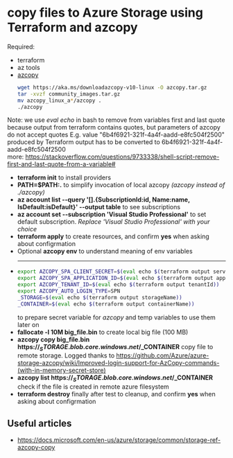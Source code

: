 # copy files to Azure Storage using Terraform and azcopy


Required:
- terraform
- az tools
- [azcopy](https://docs.microsoft.com/en-us/azure/storage/common/storage-use-azcopy-v10#download-azcopy)
    ```bash
    wget https://aka.ms/downloadazcopy-v10-linux -O azcopy.tar.gz
    tar -xvzf community_images.tar.gz
    mv azcopy_linux_a*/azcopy .
    ./azcopy
    ```

Note: we use *eval echo* in bash to remove from variables first and last quote because output from terraform contains quotes, but parameters of azcopy do not accept quotes
E.g. value "6b4f6921-321f-4a4f-aadd-e8fc504f2500" produced by Terraform output has to be converted to 6b4f6921-321f-4a4f-aadd-e8fc504f2500  
more: https://stackoverflow.com/questions/9733338/shell-script-remove-first-and-last-quote-from-a-variable#

- **terraform init** to install providers
- **PATH=$PATH:.** to simplify invocation of local azcopy *(azcopy instead of ./azcopy)*
- **az account list --query '[].{SubscriptionId:id, Name:name, IsDefault:isDefault}' --output table** to see subscriptions
- **az account set --subscription 'Visual Studio Professional'** to set default subscription. *Replace 'Visual Studio Professional' with your choice*
- **terraform apply** to create resources, and confirm **yes** when asking about configrmation
- Optional **azcopy env** to understand meaning of env variables
- ***
  ```bash
  export AZCOPY_SPA_CLIENT_SECRET=$(eval echo $(terraform output servicePrincipalPassword))
  export AZCOPY_SPA_APPLICATION_ID=$(eval echo $(terraform output applicationId))
  export AZCOPY_TENANT_ID=$(eval echo $(terraform output tenantId))
  export AZCOPY_AUTO_LOGIN_TYPE=SPN
  _STORAGE=$(eval echo $(terraform output storageName))
  _CONTAINER=$(eval echo $(terraform output containerName))
  ```
  to prepare secret variable for *azcopy* and temp variables to use them later on
- **fallocate -l 10M big_file.bin** to create local big file (100 MB)
- **azcopy copy big_file.bin https://$_STORAGE.blob.core.windows.net/$_CONTAINER** copy file to remote storage. Logged thanks to https://github.com/Azure/azure-storage-azcopy/wiki/Improved-login-support-for-AzCopy-commands-(with-in-memory-secret-store)
- **azcopy list https://$_STORAGE.blob.core.windows.net/$_CONTAINER** check if the file is created in remote azure filesystem
- **terraform destroy** finally after test to cleanup, and confirm **yes** when asking about configrmation

## Useful articles
- https://docs.microsoft.com/en-us/azure/storage/common/storage-ref-azcopy-copy